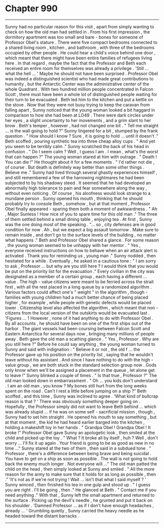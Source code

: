
# Chapter 990


---

Sunny had no particular reason for this visit , apart from simply wanting to check on how the old man had settled in . From his first impression , the dormitory apartment was too small and bare - bones for someone of Professor Obel's stature .
There were five compact bedrooms connected to a shared living room , kitchen , and bathroom , with three of the bedrooms occupied by other people . He could hear a child's voice behind one door , which meant that there might have been entire families of refugees living here . In that regard , maybe the fact that the Professor and Beth each received an entire room for themselves was already a privilege .
'Still ... what the hell ... '
Maybe he should not have been surprised . Professor Obel was indeed a distinguished scientist who had made great contributions to humanity , but the Antarctic Center was the administrative center of the whole Quadrant . With two hundred million people concentrated in Falcon Scott , there must have been a whole lot of distinguished people waiting for their turn to be evacuated .
Beth led him to the kitchen and put a kettle on the stove . Now that they were not busy trying to keep the caravan from falling apart , Sunny noticed that the young woman looked a bit haggard in comparison to how she had been at LO49 .
There were dark circles under her eyes , a slight uncertainty to her movements , and a grim slant to her brow . Beth's temper , however , had not changed one bit .
" Tell me straight ... is the wall going to hold ?"
Sunny lingered for a bit , stumped by the frank question .
" How should I know ? Sure , it is going to hold ... until it doesn't ."
Beth scoffed , pouring synthetic tea into three cheap alloy cups .
" And yet you seem to be terribly calm ."
Sunny scratched the back of his head in confusion .
" Do I seem calm ? Well , I guess I am . I mean , what's the worst that can happen ?"
The young woman stared at him with outrage .
" Death ! You can die !"
He thought about it for a few moments .
" I'd rather not die , of course . But death is definitely way better than some other things . Believe me ."
Sunny had lived through several ghastly experiences himself , and still remembered a few of the harrowing nightmares he had been subjected to by his shadowy steed . It seemed that he had developed an abnormally high tolerance to pain and fear somewhere along the way , without even noticing .
Of course , his aloofness would look strange to a mundane person .
Sunny opened his mouth , thinking that he should probably try to console Beth , somehow , but at that moment , Professor Obel finally appeared - sparing them both a moment of awkwardness .
" Ah , Major Sunless ! How nice of you to spare time for this old man ."
The three of them settled behind a small dining table , enjoying tea . At first , Sunny was the one doing most of the speaking .
"... so , city defenses are in good condition for now . Ah , but we expect a big assault tomorrow . Make sure to remain inside , and don't go to the surface levels of the building , no matter what happens ."
Beth and Professor Obel shared a glance . For some reason , the young woman seemed to be unhappy with her mentor .
" Yes , everyone received instructions on how to behave when an air attack alert is activated . Thank you for reminding us , young man ."
Sunny nodded , then hesitated for a while . Eventually , he asked in a cautious tone :
" I am sorry to ask , Professor ... but why are you still here ? I would think that you would be put on the priority list for the evacuation ."
Every civilian in the city was designated as a member of a certain group , each having a different ... value .
The high - value citizens were meant to be ferried across the strait first , with all the rest placed in a long queue by a randomized algorithm . Various factors could affect one's " weight " in the algorithm , though - families with young children had a much better chance of being placed higher , for example , while people with genetic defects would be placed lower .
Citizenship level also affected the algorithm , which meant that non - citizens from the local version of the outskirts would be evacuated last .
'Figures ... 1
However , none of it had anything to do with Professor Obel . By all accounts , he should have been on one of the first ships out of the harbor . The giant vessels had been coursing between Falcon Scott and Eastern Antarctica for several days now , bringing many millions of people away .
Beth gave the old man a scathing glance .
" Yes , Professor . Why are you still here ?"
Before he could say anything , the young woman turned to Sunny and said with indignation :
" Believe it or not , the old f ... the Professor gave up his position on the priority list , saying that he wouldn't leave without his assistant . And since I have nothing to do with the high - value group , we are both stuck in the standard selection group now . Gods only know when we'll be assigned a placement in the queue , let alone get to leave !"
Sunny blinked a couple of times .
" Is that true , Professor ?"
The old man looked down in embarrassment .
" Oh ... you kids don't understand . I am an old man , you know ? My bones still hurt from the long weeks spent on the road . Can't I rest a little before jumping on a ship ?"
Beth scoffed , and this time , Sunny was inclined to agree .
'What kind of bullcrap reason is that ? '
There was obviously something deeper going on . Hopefully , the Professor simply did not want to leave Beth behind ... which was already stupid ... if he was on some self - sacrificial mission , though , Sunny had to set him straight .
He opened his mouth to say something , but at that moment , the kid he had heard earlier barged into the kitchen , holding a makeshift toy in her hands .
" Grandpa Obel ! Grandpa Obel ! It broke !"
Professor Obel gave Sunny an apologetic look , then smiled at the child and picked up the toy .
" What ? It broke all by itself , huh ? Well , don't worry ... I'll fix it up again . Your friend is going to be as good as new in no time ..."
Sunny stared at the two of them , then said in a subdued tone .
" Professor , there's a difference between being brave and being suicidal . You have to get on a ship as soon as possible . The wall is not going to hold back the enemy much longer . Not everyone will ..."
The old man patted the child on the head , then simply looked at Sunny and smiled .
" All the more reason for the army to make sure that it holds for as long as possible , then ."
'It's not as if we're not trying ! Wait ... isn't that what I said myself ? '
Sunny winced , then finished his tea in one gulp and stood up .
" I guess you are right . I'll be going , then ."
He glanced at Beth .
" Contact me if you need anything ."
With that , Sunny left the small apartment and returned to the surface .
Picking up the devil's needle , he grunted and put it back on his shoulder .
'Damned Professor ... as if I don't have enough headaches , already ... '
Grumbling quietly , Sunny carried the heavy needle as he headed toward the distant barracks .

---

